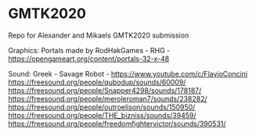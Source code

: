 # GMTK2020
Repo for Alexander and Mikaels GMTK2020 submission

Graphics:
Portals made by RodHakGames - RHG - https://opengameart.org/content/portals-32-x-48

Sound:
Greek - Savage Robot - https://www.youtube.com/c/FlavioConcini  
https://freesound.org/people/qubodup/sounds/60009/  
https://freesound.org/people/Snapper4298/sounds/178187/  
https://freesound.org/people/meroleroman7/sounds/238282/  
https://freesound.org/people/outroelison/sounds/150950/  
https://freesound.org/people/THE_bizniss/sounds/39459/  
https://freesound.org/people/freedomfightervictor/sounds/390531/  
